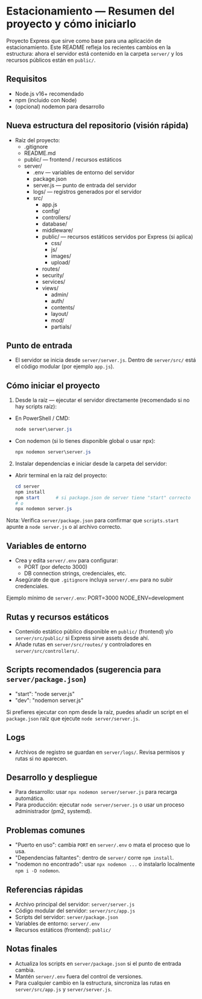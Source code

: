# Estacionamiento — Resumen del proyecto y cómo iniciarlo

Proyecto Express que sirve como base para una aplicación de estacionamiento. Este README refleja los recientes cambios en la estructura: ahora el servidor está contenido en la carpeta `server/` y los recursos públicos están en `public/`.

## Requisitos
- Node.js v16+ recomendado
- npm (incluido con Node)
- (opcional) nodemon para desarrollo

## Nueva estructura del repositorio (visión rápida)
- Raíz del proyecto:
  - .gitignore
  - README.md
  - public/                — frontend / recursos estáticos
  - server/
    - .env                 — variables de entorno del servidor
    - package.json
    - server.js            — punto de entrada del servidor
    - logs/                — registros generados por el servidor
    - src/
      - app.js
      - config/
      - controllers/
      - database/
      - middleware/
      - public/             — recursos estáticos servidos por Express (si aplica)
        - css/
        - js/
        - images/
        - upload/
      - routes/
      - security/
      - services/
      - views/
        - admin/
        - auth/
        - contents/
        - layout/
        - mod/
        - partials/

## Punto de entrada
- El servidor se inicia desde `server/server.js`. Dentro de `server/src/` está el código modular (por ejemplo `app.js`).

## Cómo iniciar el proyecto

1) Desde la raíz — ejecutar el servidor directamente (recomendado si no hay scripts raíz):
- En PowerShell / CMD:
  ```powershell
  node server\server.js
  ```
- Con nodemon (si lo tienes disponible global o usar npx):
  ```powershell
  npx nodemon server\server.js
  ```

2) Instalar dependencias e iniciar desde la carpeta del servidor:
- Abrir terminal en la raíz del proyecto:
  ```powershell
  cd server
  npm install
  npm start      # si package.json de server tiene "start" correcto
  # o
  npx nodemon server.js
  ```

Nota: Verifica `server/package.json` para confirmar que `scripts.start` apunte a `node server.js` o al archivo correcto.

## Variables de entorno
- Crea y edita `server/.env` para configurar:
  - PORT (por defecto 3000)
  - DB connection strings, credenciales, etc.
- Asegúrate de que `.gitignore` incluya `server/.env` para no subir credenciales.

Ejemplo mínimo de `server/.env`:
PORT=3000
NODE_ENV=development

## Rutas y recursos estáticos
- Contenido estático público disponible en `public/` (frontend) y/o `server/src/public/` si Express sirve assets desde ahí.
- Añade rutas en `server/src/routes/` y controladores en `server/src/controllers/`.

## Scripts recomendados (sugerencia para `server/package.json`)
- "start": "node server.js"
- "dev": "nodemon server.js"

Si prefieres ejecutar con npm desde la raíz, puedes añadir un script en el `package.json` raíz que ejecute `node server/server.js`.

## Logs
- Archivos de registro se guardan en `server/logs/`. Revisa permisos y rutas si no aparecen.

## Desarrollo y despliegue
- Para desarrollo: usar `npx nodemon server/server.js` para recarga automática.
- Para producción: ejecutar `node server/server.js` o usar un proceso administrador (pm2, systemd).

## Problemas comunes
- "Puerto en uso": cambia `PORT` en `server/.env` o mata el proceso que lo usa.
- "Dependencias faltantes": dentro de `server/` corre `npm install`.
- "nodemon no encontrado": usar `npx nodemon ...` o instalarlo localmente `npm i -D nodemon`.

## Referencias rápidas
- Archivo principal del servidor: `server/server.js`
- Código modular del servidor: `server/src/app.js`
- Scripts del servidor: `server/package.json`
- Variables de entorno: `server/.env`
- Recursos estáticos (frontend): `public/`

## Notas finales
- Actualiza los scripts en `server/package.json` si el punto de entrada cambia.
- Mantén `server/.env` fuera del control de versiones.
- Para cualquier cambio en la estructura, sincroniza las rutas en `server/src/app.js` y `server/server.js`.
